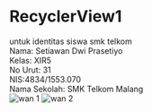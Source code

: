 # RecyclerView1

untuk identitas siswa smk telkom <br>
Nama: Setiawan Dwi Prasetiyo <br>
Kelas: XIR5 <br>
No Urut: 31 <br>
NIS:4834/1553.070 <br>
Nama Sekolah: SMK Telkom Malang <br>
                
![wan 1](https://cloud.githubusercontent.com/assets/22092283/22404447/c7313bee-e663-11e6-9404-49e9362b044d.PNG)
![wan 2](https://cloud.githubusercontent.com/assets/22092283/22404448/c78749ee-e663-11e6-9cd5-0f18453b3645.PNG)
